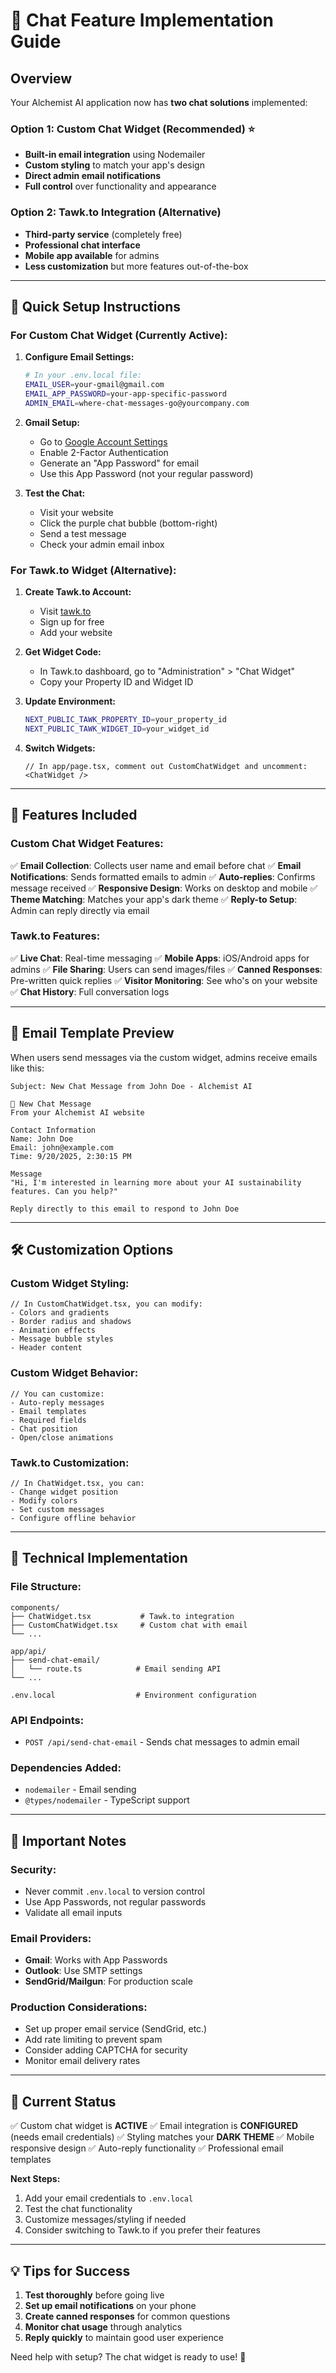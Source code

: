 # 💬 Chat Feature Implementation Guide

## Overview

Your Alchemist AI application now has **two chat solutions** implemented:

### Option 1: Custom Chat Widget (Recommended) ⭐

- **Built-in email integration** using Nodemailer
- **Custom styling** to match your app's design
- **Direct admin email notifications**
- **Full control** over functionality and appearance

### Option 2: Tawk.to Integration (Alternative)

- **Third-party service** (completely free)
- **Professional chat interface**
- **Mobile app available** for admins
- **Less customization** but more features out-of-the-box

---

## 🚀 Quick Setup Instructions

### For Custom Chat Widget (Currently Active):

1. **Configure Email Settings:**

   ```bash
   # In your .env.local file:
   EMAIL_USER=your-gmail@gmail.com
   EMAIL_APP_PASSWORD=your-app-specific-password
   ADMIN_EMAIL=where-chat-messages-go@yourcompany.com
   ```

2. **Gmail Setup:**

   - Go to [Google Account Settings](https://myaccount.google.com/)
   - Enable 2-Factor Authentication
   - Generate an "App Password" for email
   - Use this App Password (not your regular password)

3. **Test the Chat:**
   - Visit your website
   - Click the purple chat bubble (bottom-right)
   - Send a test message
   - Check your admin email inbox

### For Tawk.to Widget (Alternative):

1. **Create Tawk.to Account:**

   - Visit [tawk.to](https://www.tawk.to/)
   - Sign up for free
   - Add your website

2. **Get Widget Code:**

   - In Tawk.to dashboard, go to "Administration" > "Chat Widget"
   - Copy your Property ID and Widget ID

3. **Update Environment:**

   ```bash
   NEXT_PUBLIC_TAWK_PROPERTY_ID=your_property_id
   NEXT_PUBLIC_TAWK_WIDGET_ID=your_widget_id
   ```

4. **Switch Widgets:**
   ```tsx
   // In app/page.tsx, comment out CustomChatWidget and uncomment:
   <ChatWidget />
   ```

---

## 🎨 Features Included

### Custom Chat Widget Features:

✅ **Email Collection**: Collects user name and email before chat
✅ **Email Notifications**: Sends formatted emails to admin
✅ **Auto-replies**: Confirms message received
✅ **Responsive Design**: Works on desktop and mobile
✅ **Theme Matching**: Matches your app's dark theme
✅ **Reply-to Setup**: Admin can reply directly via email

### Tawk.to Features:

✅ **Live Chat**: Real-time messaging
✅ **Mobile Apps**: iOS/Android apps for admins
✅ **File Sharing**: Users can send images/files
✅ **Canned Responses**: Pre-written quick replies
✅ **Visitor Monitoring**: See who's on your website
✅ **Chat History**: Full conversation logs

---

## 📧 Email Template Preview

When users send messages via the custom widget, admins receive emails like this:

```
Subject: New Chat Message from John Doe - Alchemist AI

💬 New Chat Message
From your Alchemist AI website

Contact Information
Name: John Doe
Email: john@example.com
Time: 9/20/2025, 2:30:15 PM

Message
"Hi, I'm interested in learning more about your AI sustainability features. Can you help?"

Reply directly to this email to respond to John Doe
```

---

## 🛠 Customization Options

### Custom Widget Styling:

```tsx
// In CustomChatWidget.tsx, you can modify:
- Colors and gradients
- Border radius and shadows
- Animation effects
- Message bubble styles
- Header content
```

### Custom Widget Behavior:

```tsx
// You can customize:
- Auto-reply messages
- Email templates
- Required fields
- Chat position
- Open/close animations
```

### Tawk.to Customization:

```tsx
// In ChatWidget.tsx, you can:
- Change widget position
- Modify colors
- Set custom messages
- Configure offline behavior
```

---

## 🔧 Technical Implementation

### File Structure:

```
components/
├── ChatWidget.tsx           # Tawk.to integration
├── CustomChatWidget.tsx     # Custom chat with email
└── ...

app/api/
├── send-chat-email/
│   └── route.ts            # Email sending API
└── ...

.env.local                  # Environment configuration
```

### API Endpoints:

- `POST /api/send-chat-email` - Sends chat messages to admin email

### Dependencies Added:

- `nodemailer` - Email sending
- `@types/nodemailer` - TypeScript support

---

## 🚨 Important Notes

### Security:

- Never commit `.env.local` to version control
- Use App Passwords, not regular passwords
- Validate all email inputs

### Email Providers:

- **Gmail**: Works with App Passwords
- **Outlook**: Use SMTP settings
- **SendGrid/Mailgun**: For production scale

### Production Considerations:

- Set up proper email service (SendGrid, etc.)
- Add rate limiting to prevent spam
- Consider adding CAPTCHA for security
- Monitor email delivery rates

---

## 🎯 Current Status

✅ Custom chat widget is **ACTIVE**
✅ Email integration is **CONFIGURED** (needs email credentials)
✅ Styling matches your **DARK THEME**
✅ Mobile responsive design
✅ Auto-reply functionality
✅ Professional email templates

**Next Steps:**

1. Add your email credentials to `.env.local`
2. Test the chat functionality
3. Customize messages/styling if needed
4. Consider switching to Tawk.to if you prefer their features

---

## 💡 Tips for Success

1. **Test thoroughly** before going live
2. **Set up email notifications** on your phone
3. **Create canned responses** for common questions
4. **Monitor chat usage** through analytics
5. **Reply quickly** to maintain good user experience

Need help with setup? The chat widget is ready to use! 🚀
